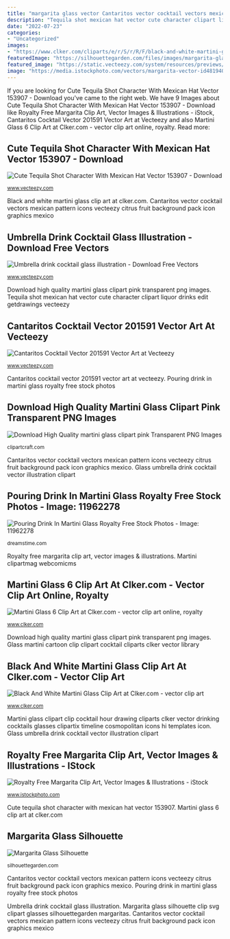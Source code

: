 ```yaml
---
title: "margarita glass vector Cantaritos vector cocktail vectors mexican pattern icons vecteezy citrus fruit background pack icon graphics mexico"
description: "Tequila shot mexican hat vector cute character clipart liquor drinks edit getdrawings vecteezy"
date: "2022-07-23"
categories:
- "Uncategorized"
images:
- "https://www.clker.com/cliparts/e/r/S/r/R/F/black-and-white-martini-glass-hi.png"
featuredImage: "https://silhouettegarden.com/files/images/margarita-glass-silhouette.png"
featured_image: "https://static.vecteezy.com/system/resources/previews/000/153/907/original/cute-tequila-shot-character-with-mexican-hat-vector.jpg"
image: "https://media.istockphoto.com/vectors/margarita-vector-id481940251?k=6&amp;m=481940251&amp;s=612x612&amp;w=0&amp;h=ggJs6s8LEakfvjaaWSCG5T02crtjPAl8BFUq4xvqfgw="
---
```


If you are looking for Cute Tequila Shot Character With Mexican Hat Vector 153907 - Download you've came to the right web. We have 9 Images about Cute Tequila Shot Character With Mexican Hat Vector 153907 - Download like Royalty Free Margarita Clip Art, Vector Images &amp; Illustrations - iStock, Cantaritos Cocktail Vector 201591 Vector Art at Vecteezy and also Martini Glass 6 Clip Art at Clker.com - vector clip art online, royalty. Read more:

## Cute Tequila Shot Character With Mexican Hat Vector 153907 - Download

![Cute Tequila Shot Character With Mexican Hat Vector 153907 - Download](https://static.vecteezy.com/system/resources/previews/000/153/907/original/cute-tequila-shot-character-with-mexican-hat-vector.jpg "Umbrella drink cocktail glass illustration")

<small>www.vecteezy.com</small>

Black and white martini glass clip art at clker.com. Cantaritos vector cocktail vectors mexican pattern icons vecteezy citrus fruit background pack icon graphics mexico

## Umbrella Drink Cocktail Glass Illustration - Download Free Vectors

![Umbrella drink cocktail glass illustration - Download Free Vectors](https://static.vecteezy.com/system/resources/previews/000/400/732/original/umbrella-drink-cocktail-glass-illustration-vector.jpg "Cute tequila shot character with mexican hat vector 153907")

<small>www.vecteezy.com</small>

Download high quality martini glass clipart pink transparent png images. Tequila shot mexican hat vector cute character clipart liquor drinks edit getdrawings vecteezy

## Cantaritos Cocktail Vector 201591 Vector Art At Vecteezy

![Cantaritos Cocktail Vector 201591 Vector Art at Vecteezy](https://static.vecteezy.com/system/resources/previews/000/201/591/original/cantaritos-cocktail-vector.jpg "Royalty free margarita clip art, vector images &amp; illustrations")

<small>www.vecteezy.com</small>

Cantaritos cocktail vector 201591 vector art at vecteezy. Pouring drink in martini glass royalty free stock photos

## Download High Quality Martini Glass Clipart Pink Transparent PNG Images

![Download High Quality martini glass clipart pink Transparent PNG Images](https://clipartcraft.com/images/martini-glass-clipart-pink-1.png "Margarita glass silhouette clip svg clipart glasses silhouettegarden margaritas")

<small>clipartcraft.com</small>

Cantaritos vector cocktail vectors mexican pattern icons vecteezy citrus fruit background pack icon graphics mexico. Glass umbrella drink cocktail vector illustration clipart

## Pouring Drink In Martini Glass Royalty Free Stock Photos - Image: 11962278

![Pouring Drink In Martini Glass Royalty Free Stock Photos - Image: 11962278](https://thumbs.dreamstime.com/z/pouring-drink-martini-glass-11962278.jpg "Glass martini cartoon clip clipart cocktail cliparts clker vector library")

<small>dreamstime.com</small>

Royalty free margarita clip art, vector images &amp; illustrations. Martini clipartmag webcomicms

## Martini Glass 6 Clip Art At Clker.com - Vector Clip Art Online, Royalty

![Martini Glass 6 Clip Art at Clker.com - vector clip art online, royalty](http://www.clker.com/cliparts/x/k/0/d/W/l/martini-glass-hi.png "Royalty free margarita clip art, vector images &amp; illustrations")

<small>www.clker.com</small>

Download high quality martini glass clipart pink transparent png images. Glass martini cartoon clip clipart cocktail cliparts clker vector library

## Black And White Martini Glass Clip Art At Clker.com - Vector Clip Art

![Black And White Martini Glass Clip Art at Clker.com - vector clip art](https://www.clker.com/cliparts/e/r/S/r/R/F/black-and-white-martini-glass-hi.png "Margarita glass silhouette")

<small>www.clker.com</small>

Martini glass clipart clip cocktail hour drawing cliparts clker vector drinking cocktails glasses clipartix timeline cosmopolitan icons hi templates icon. Glass umbrella drink cocktail vector illustration clipart

## Royalty Free Margarita Clip Art, Vector Images &amp; Illustrations - IStock

![Royalty Free Margarita Clip Art, Vector Images &amp; Illustrations - iStock](https://media.istockphoto.com/vectors/margarita-vector-id481940251?k=6&amp;m=481940251&amp;s=612x612&amp;w=0&amp;h=ggJs6s8LEakfvjaaWSCG5T02crtjPAl8BFUq4xvqfgw= "Tequila shot mexican hat vector cute character clipart liquor drinks edit getdrawings vecteezy")

<small>www.istockphoto.com</small>

Cute tequila shot character with mexican hat vector 153907. Martini glass 6 clip art at clker.com

## Margarita Glass Silhouette

![Margarita Glass Silhouette](https://silhouettegarden.com/files/images/margarita-glass-silhouette.png "Glass umbrella drink cocktail vector illustration clipart")

<small>silhouettegarden.com</small>

Cantaritos vector cocktail vectors mexican pattern icons vecteezy citrus fruit background pack icon graphics mexico. Pouring drink in martini glass royalty free stock photos

Umbrella drink cocktail glass illustration. Margarita glass silhouette clip svg clipart glasses silhouettegarden margaritas. Cantaritos vector cocktail vectors mexican pattern icons vecteezy citrus fruit background pack icon graphics mexico
